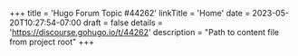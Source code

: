 +++
title = 'Hugo Forum Topic #44262'
linkTitle = 'Home'
date = 2023-05-20T10:27:54-07:00
draft = false
details = 'https://discourse.gohugo.io/t/44262'
description = "Path to content file from project root"
+++
